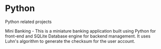# Python
Python related projects

Mini Banking - This is a miniature banking application built using Python for front-end and SQLite Database engine for backend management. It uses  Luhn's algorithm to generate  the checksum for the user account.
